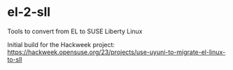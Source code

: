# el-2-sll

Tools to convert from EL to SUSE Liberty Linux

Initial build for the Hackweek project:
https://hackweek.opensuse.org/23/projects/use-uyuni-to-migrate-el-linux-to-sll